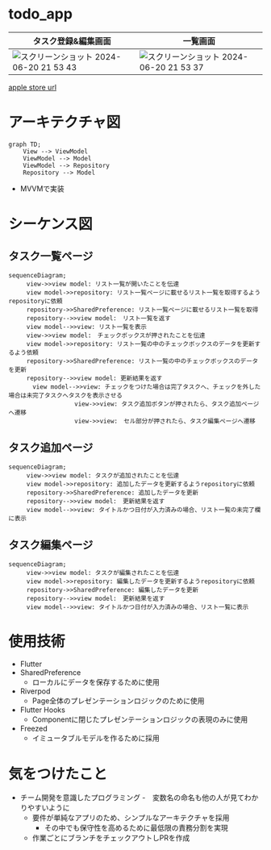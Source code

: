 # todo_app

|タスク登録&編集画面|一覧画面|
|--|--|
|![スクリーンショット 2024-06-20 21 53 43](https://github.com/momotenn/todo-app/assets/166217292/b62a942a-2a1b-4eed-8712-1f99459abc45)|![スクリーンショット 2024-06-20 21 53 37](https://github.com/momotenn/todo-app/assets/166217292/f6013cd5-63d7-456d-8f3c-d0c42cd9ce33)|



[apple store url](https://apps.apple.com/jp/app/todo%E7%AE%A1%E7%90%86%E3%82%A2%E3%83%97%E3%83%AA/id6504548526)

# アーキテクチャ図
```mermaid
graph TD;
    View --> ViewModel
    ViewModel --> Model
    ViewModel --> Repository
    Repository --> Model 

```
- MVVMで実装

# シーケンス図
## タスク一覧ページ
```mermaid
sequenceDiagram;
     view->>view model: リスト一覧が開いたことを伝達
     view model->>repository: リスト一覧ページに載せるリスト一覧を取得するようrepositoryに依頼
     repository->>SharedPreference: リスト一覧ページに載せるリスト一覧を取得
     repository-->>view model:　リスト一覧を返す
     view model-->>view: リスト一覧を表示
     view->>view model:　チェックボックスが押されたことを伝達
     view model->>repository: リスト一覧の中のチェックボックスのデータを更新するよう依頼
     repository->>SharedPreference: リスト一覧の中のチェックボックスのデータを更新
     repository-->>view model: 更新結果を返す
　     view model-->>view: チェックをつけた場合は完了タスクへ、チェックを外した場合は未完了タスクへタスクを表示させる
　　　　　　　　　　　view->>view: タスク追加ボタンが押されたら、タスク追加ページへ遷移
　　　　　　　　　　　view->>view:　セル部分が押されたら、タスク編集ページへ遷移
```
## タスク追加ページ
```mermaid
sequenceDiagram;
     view->>view model: タスクが追加されたことを伝達
     view model->>repository: 追加したデータを更新するようrepositoryに依頼
     repository->>SharedPreference: 追加したデータを更新
     repository-->>view model:　更新結果を返す
     view model-->>view: タイトルかつ日付が入力済みの場合、リスト一覧の未完了欄に表示
```
## タスク編集ページ
```mermaid
sequenceDiagram;
     view->>view model: タスクが編集されたことを伝達
     view model->>repository: 編集したデータを更新するようrepositoryに依頼
     repository->>SharedPreference: 編集したデータを更新
     repository-->>view model:　更新結果を返す
     view model-->>view: タイトルかつ日付が入力済みの場合、リスト一覧に表示
```  
# 使用技術
- Flutter
- SharedPreference
  - ローカルにデータを保存するために使用
- Riverpod
  - Page全体のプレゼンテーションロジックのために使用
- Flutter Hooks
  - Componentに閉じたプレゼンテーションロジックの表現のみに使用
- Freezed
  - イミュータブルモデルを作るために採用
 
# 気をつけたこと
- チーム開発を意識したプログラミング
  -　変数名の命名も他の人が見てわかりやすいように
  - 要件が単純なアプリのため、シンプルなアーキテクチャを採用
    - その中でも保守性を高めるために最低限の責務分割を実現
  - 作業ごとにブランチをチェックアウトしPRを作成

